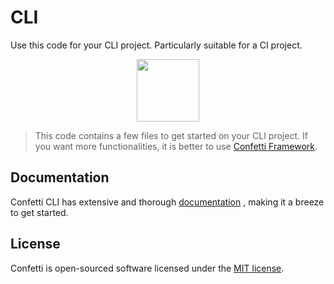 # CLI

Use this code for your CLI project. Particularly suitable for a CI project.

<p align="center">
  <img src="https://avatars1.githubusercontent.com/u/57274804?s=400&u=058242df13e206950c08efd68a540445ce4da17f&v=4" width="100">
</p>

> This code contains a few files to get started on your CLI project. If you want more functionalities, it is better to use [Confetti Framework](https://github.com/confetti-framework/confetti).

## Documentation

Confetti CLI has extensive and thorough [documentation](https://www.confetti-framework.com/docs/digging-deeper/commands)
, making it a breeze to get started.

## License

Confetti is open-sourced software licensed under the [MIT license](https://opensource.org/licenses/MIT).
